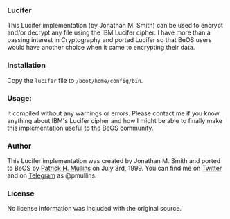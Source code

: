 ### Lucifer

This Lucifer implementation (by Jonathan M. Smith) can be used to encrypt and/or decrypt any file using the IBM Lucifer cipher. I have more than a passing interest in Cryptography and ported Lucifer so that BeOS users would have another choice when it came to encrypting their data.

### Installation

Copy the `lucifer` file to `/boot/home/config/bin`.

### Usage:

It compiled without any warnings or errors. Please contact me if you know anything about IBM's Lucifer cipher and how I might be able to finally make this implementation useful to the BeOS community.

### Author
This Lucifer implementation was created by Jonathan M. Smith and ported to BeOS by [Patrick H. Mullins](http://www.pmullins.net) on July 3rd, 1999. You can find me on  [Twitter](https://twitter.com/phmullins) and on [Telegram](https://telegram.org/) as @pmullins.

### License
No license information was included with the original source.
